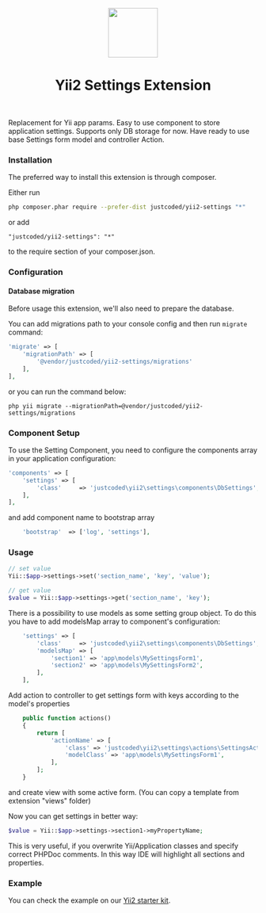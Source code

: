 <p align="center">
    <a href="https://github.com/yiisoft" target="_blank">
        <img src="https://avatars0.githubusercontent.com/u/993323" height="100px">
    </a>
    <h1 align="center">Yii2 Settings Extension</h1>
    <br>
</p>


Replacement for Yii app params. Easy to use component to store application settings.
Supports only DB storage for now.
Have ready to use base Settings form model and controller Action.

### Installation

The preferred way to install this extension is through composer.

Either run

```bash
php composer.phar require --prefer-dist justcoded/yii2-settings "*"
```

or add

```
"justcoded/yii2-settings": "*"
```

to the require section of your composer.json.

### Configuration

#### Database migration

Before usage this extension, we'll also need to prepare the database.

You can add migrations path to your console config and then run `migrate` command:

```php
'migrate' => [
    'migrationPath' => [
        '@vendor/justcoded/yii2-settings/migrations'
    ],
],
```

or you can run the command below:

```
php yii migrate --migrationPath=@vendor/justcoded/yii2-settings/migrations
```

### Component Setup

To use the Setting Component, you need to configure the components array in your application configuration:

```php
'components' => [
    'settings' => [
        'class'     => 'justcoded\yii2\settings\components\DbSettings',
    ],
],
```

and add component name to bootstrap array

```php
    'bootstrap'  => ['log', 'settings'],
```

### Usage

```php
// set value
Yii::$app->settings->set('section_name', 'key', 'value');

// get value
$value = Yii::$app->settings->get('section_name', 'key');
```

There is a possibility to use models as some setting group object. To do this you have to
add modelsMap array to component's configuration:

```php
    'settings' => [
        'class'     => 'justcoded\yii2\settings\components\DbSettings',
        'modelsMap' => [
            'section1' => 'app\models\MySettingsForm1',
            'section2' => 'app\models\MySettingsForm2',
        ],
    ],
```

Add action to controller to get settings form with keys according to the model's properties

```php
    public function actions()
    {
        return [
            'actionName' => [
                'class' => 'justcoded\yii2\settings\actions\SettingsAction',
                'modelClass' => 'app\models\MySettingsForm1',
            ],
        ];
    }
```
and create view with some active form. (You can copy a template from extension "views" folder) 

Now you can get settings in better way:

```php
$value = Yii::$app->settings->section1->myPropertyName;
```

This is very useful, if you overwrite Yii/Application classes and specify correct PHPDoc comments. 
In this way IDE will highlight all sections and properties.

### Example

You can check the example on our [Yii2 starter kit](https://github.com/justcoded/yii2-starter).